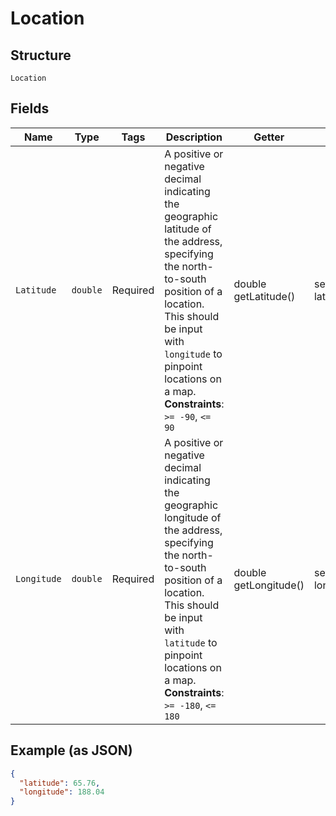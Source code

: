 
# Location

## Structure

`Location`

## Fields

| Name | Type | Tags | Description | Getter | Setter |
|  --- | --- | --- | --- | --- | --- |
| `Latitude` | `double` | Required | A positive or negative decimal indicating the geographic latitude of the address, specifying the north-to-south position of a location. This should be input with `longitude` to pinpoint locations on a map.<br>**Constraints**: `>= -90`, `<= 90` | double getLatitude() | setLatitude(double latitude) |
| `Longitude` | `double` | Required | A positive or negative decimal indicating the geographic longitude of the address, specifying the north-to-south position of a location. This should be input with `latitude` to pinpoint locations on a map.<br>**Constraints**: `>= -180`, `<= 180` | double getLongitude() | setLongitude(double longitude) |

## Example (as JSON)

```json
{
  "latitude": 65.76,
  "longitude": 188.04
}
```

